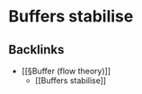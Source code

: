 # Buffers stabilise

## Backlinks
* [[§Buffer (flow theory)]]
	* [[Buffers stabilise]]

<!-- {BearID:CC989961-7389-40D4-99F7-E7D63F4EF4E5-455-000006BA3BC067CA} -->
